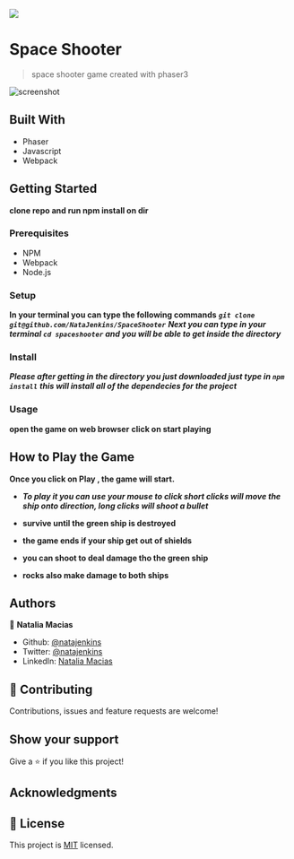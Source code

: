 ![](https://img.shields.io/badge/Microverse-blueviolet)

# Space Shooter

> space shooter game created with phaser3

![screenshot]()

## Built With

- Phaser
- Javascript
- Webpack

## Getting Started

**clone repo and run npm install on dir**

### Prerequisites

- NPM
- Webpack
- Node.js

### Setup

**In your terminal you can type the following commands**
**_`git clone git@github.com/NataJenkins/SpaceShooter`_**
**_Next you can type in your terminal `cd spaceshooter` and you will be able to get inside the directory_**

### Install

**_Please after getting in the directory you just downloaded just type in `npm install`_**
**_this will install all of the dependecies for the project_**

### Usage

**open the game on web browser**
**click on start playing**

## How to Play the Game

**Once you click on Play , the game will start.**

- **_To play it you can use your mouse to click short clicks will move the ship onto direction, long clicks will shoot a bullet_**

- **survive until the green ship is destroyed**

- **the game ends if your ship get out of shields**

- **you can shoot to deal damage tho the green ship**

- **rocks also make damage to both ships**

## Authors

👤 **Natalia Macias**

- Github: [@natajenkins](https://github.com/natajenkins)
- Twitter: [@natajenkins](https://twitter.com/natajenkins)
- LinkedIn: [Natalia Macias](https://www.linkedin.com/in/Natalia-macias/)

## 🤝 Contributing

Contributions, issues and feature requests are welcome!

## Show your support

Give a ⭐️ if you like this project!

## Acknowledgments

## 📝 License

This project is [MIT](https://github.com/cvilla714/javascriptcapstone/blob/development/LICENSE) licensed.
